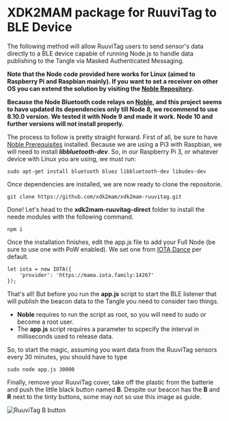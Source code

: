 # XDK2MAM package for RuuviTag to BLE Device

The following method will allow RuuviTag users to send sensor's data directly to a BLE device capable of running Node.js to handle data publishing to the Tangle via Masked Authenticated Messaging.

**Note that the Node code provided here works for Linux (aimed to Raspberry Pi and Raspbian mainly). If you want to set a receiver on other OS you can extend the solution by visiting the [Noble Repository](https://github.com/noble/noble).**

**Because the Node Bluetooth code relays on [Noble](https://github.com/noble/noble), and this project seems to have updated its dependencies only till Node 8, we recommend to use 8.10.0 version. We tested it with Node 9 and made it work. Node 10 and further versions will not install properly.**

The process to follow is pretty straight forward. First of all, be sure to have [Noble Prerequisites](https://github.com/noble/noble) installed. Because we are using a Pi3 with Raspbian, we will need to install ***libbluetooth-dev***. So, in our Raspberry Pi 3, or whatever device with Linux you are using, we must run: 


```
sudo apt-get install bluetooth bluez libbluetooth-dev libudev-dev
```
Once dependencies are installed, we are now ready to clone the repositorie.

```
git clone https://github.com/xdk2mam/xdk2mam-ruuvitag.git
```
Done! Let's head to the **xdk2mam-ruuvitag-direct** folder to install the neede modules with the following command. 

```
npm i
```

Once the installation finishes, edit the app.js file to add your Full Node (be sure to use one with PoW enabled). We set one from [IOTA Dance](https://iota.dance) per default.

```
let iota = new IOTA({
	'provider': 'https://mama.iota.family:14267'
});
```
That's all! But before you run the **app.js** script to start the BLE listener that will publish the beacon data to the Tangle you need to consider two things. 
- **Noble** requires to run the script as root, so you will need to sudo or become a root user. 
- The **app.js** script requires a parameter to scpecify the interval in milliseconds used to release data. 

So, to start the magic, assuming you want data from the RuuviTag sensors every 30 minutes, you should have to type

```
sudo node app.js 30000
```
Finally, remove your RuuviTag cover, take off the plastic from the batterie and push the little black button named **B**.
Despite our beacon has the **B** and **R** next to the tinty buttons, some may not so use this image as guide.

![RuuviTag B button](https://iotool.io/images/ruuvitag/schema.png)




